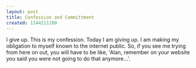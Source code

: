 ```yaml
---
layout: post
title: Confession and Committment
created: 1144211100
---
```


I give up. This is my confession. Today I am giving up. I am making my obligation to myself known to the internet public. So, if you see me trying from here on out, you will have to be like, 'Alan, remember on your website you said you were not going to do that anymore...'.

